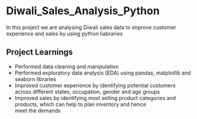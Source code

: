 # Diwali_Sales_Analysis_Python
In this project we are  analysing Diwali sales data to improve customer experience and sales by using python liabraries

## Project Learnings
  - Performed data cleaning and manipulation
  - Performed exploratory data analysis (EDA) using pandas, matplotlib and seaborn libraries
  - Improved customer experience by identifying potential customers across different states, occupation, gender and age groups
  - Improved sales by identifying most selling product categories and products, which can help to plan inventory and hence meet the demands
